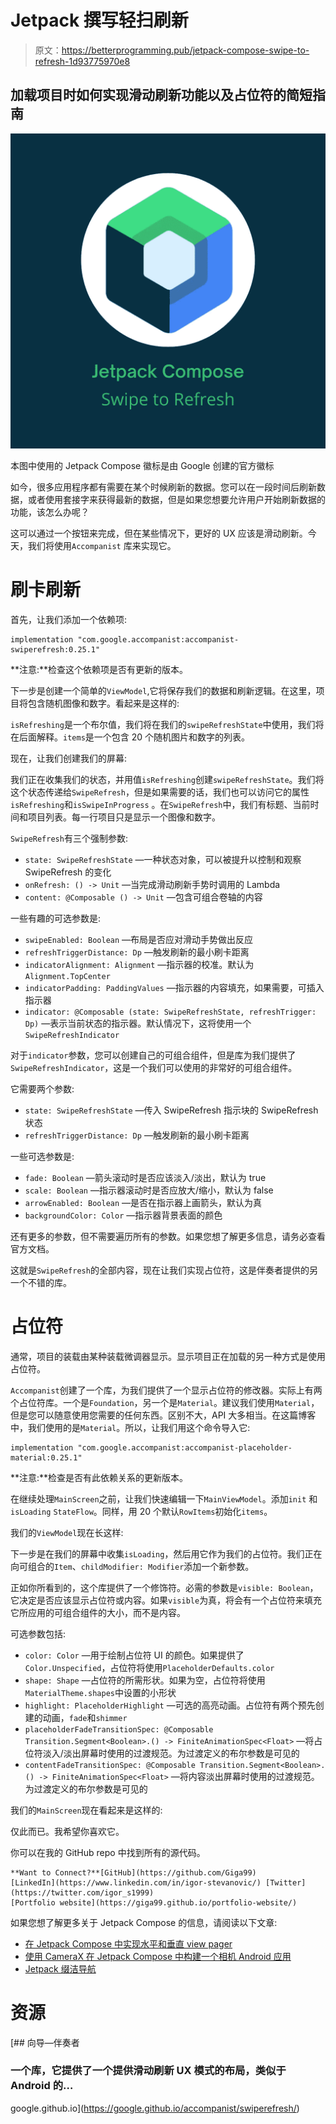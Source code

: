 # Jetpack 撰写轻扫刷新

> 原文：<https://betterprogramming.pub/jetpack-compose-swipe-to-refresh-1d93775970e8>

## 加载项目时如何实现滑动刷新功能以及占位符的简短指南

![](img/f4c2bf0d023d3e1c376af0f4bacfed8a.png)

本图中使用的 Jetpack Compose 徽标是由 Google 创建的官方徽标

如今，很多应用程序都有需要在某个时候刷新的数据。您可以在一段时间后刷新数据，或者使用套接字来获得最新的数据，但是如果您想要允许用户开始刷新数据的功能，该怎么办呢？

这可以通过一个按钮来完成，但在某些情况下，更好的 UX 应该是滑动刷新。今天，我们将使用`Accompanist` 库来实现它。

# 刷卡刷新

首先，让我们添加一个依赖项:

```
implementation "com.google.accompanist:accompanist-swiperefresh:0.25.1"
```

**注意:**检查这个依赖项是否有更新的版本。

下一步是创建一个简单的`ViewModel`,它将保存我们的数据和刷新逻辑。在这里，项目将包含随机图像和数字。看起来是这样的:

`isRefreshing`是一个布尔值，我们将在我们的`swipeRefreshState`中使用，我们将在后面解释。`items`是一个包含 20 个随机图片和数字的列表。

现在，让我们创建我们的屏幕:

我们正在收集我们的状态，并用值`isRefreshing`创建`swipeRefreshState`。我们将这个状态传递给`SwipeRefresh`，但是如果需要的话，我们也可以访问它的属性`isRefreshing`和`isSwipeInProgress` 。在`SwipeRefresh`中，我们有标题、当前时间和项目列表。每一行项目只是显示一个图像和数字。

`SwipeRefresh`有三个强制参数:

*   `state: SwipeRefreshState` —一种状态对象，可以被提升以控制和观察 SwipeRefresh 的变化
*   `onRefresh: () -> Unit` —当完成滑动刷新手势时调用的 Lambda
*   `content: @Composable () -> Unit` —包含可组合卷轴的内容

一些有趣的可选参数是:

*   `swipeEnabled: Boolean` —布局是否应对滑动手势做出反应
*   `refreshTriggerDistance: Dp` —触发刷新的最小刷卡距离
*   `indicatorAlignment: Alignment` —指示器的校准。默认为`Alignment.TopCenter`
*   `indicatorPadding: PaddingValues` —指示器的内容填充，如果需要，可插入指示器
*   `indicator: @Composable (state: SwipeRefreshState, refreshTrigger: Dp)` —表示当前状态的指示器。默认情况下，这将使用一个`SwipeRefreshIndicator`

对于`indicator`参数，您可以创建自己的可组合组件，但是库为我们提供了`SwipeRefreshIndicator`，这是一个我们可以使用的非常好的可组合组件。

它需要两个参数:

*   `state: SwipeRefreshState` —传入 SwipeRefresh 指示块的 SwipeRefresh 状态
*   `refreshTriggerDistance: Dp` —触发刷新的最小刷卡距离

一些可选参数是:

*   `fade: Boolean` —箭头滚动时是否应该淡入/淡出，默认为 true
*   `scale: Boolean` —指示器滚动时是否应放大/缩小，默认为 false
*   `arrowEnabled: Boolean` —是否在指示器上画箭头，默认为真
*   `backgroundColor: Color` —指示器背景表面的颜色

还有更多的参数，但不需要遍历所有的参数。如果您想了解更多信息，请务必查看官方文档。

这就是`SwipeRefresh`的全部内容，现在让我们实现占位符，这是伴奏者提供的另一个不错的库。

# 占位符

通常，项目的装载由某种装载微调器显示。显示项目正在加载的另一种方式是使用占位符。

`Accompanist`创建了一个库，为我们提供了一个显示占位符的修改器。实际上有两个占位符库。一个是`Foundation`，另一个是`Material`。建议我们使用`Material`，但是您可以随意使用您需要的任何东西。区别不大，API 大多相当。在这篇博客中，我们使用的是`Material`。所以，让我们用这个命令导入它:

```
implementation "com.google.accompanist:accompanist-placeholder-material:0.25.1"
```

**注意:**检查是否有此依赖关系的更新版本。

在继续处理`MainScreen`之前，让我们快速编辑一下`MainViewModel`。添加`init` 和`isLoading` `StateFlow`。同样，用 20 个默认`RowItems`初始化`items`。

我们的`ViewModel`现在长这样:

下一步是在我们的屏幕中收集`isLoading`，然后用它作为我们的占位符。我们正在向可组合的`Item`、`childModifier: Modifier`添加一个新参数。

正如你所看到的，这个库提供了一个修饰符。必需的参数是`visible: Boolean`，它决定是否应该显示占位符或内容。如果`visible`为真，将会有一个占位符来填充它所应用的可组合组件的大小，而不是内容。

可选参数包括:

*   `color: Color` —用于绘制占位符 UI 的颜色。如果提供了`Color.Unspecified`，占位符将使用`PlaceholderDefaults.color`
*   `shape: Shape` —占位符的所需形状。如果为空，占位符将使用`MaterialTheme.shapes`中设置的小形状
*   `highlight: PlaceholderHighlight` —可选的高亮动画。占位符有两个预先创建的动画，`fade`和`shimmer`
*   `placeholderFadeTransitionSpec: @Composable Transition.Segment<Boolean>.() -> FiniteAnimationSpec<Float>` —将占位符淡入/淡出屏幕时使用的过渡规范。为过渡定义的布尔参数是可见的
*   `contentFadeTransitionSpec: @Composable Transition.Segment<Boolean>.() -> FiniteAnimationSpec<Float>` —将内容淡出屏幕时使用的过渡规范。为过渡定义的布尔参数是可见的

我们的`MainScreen`现在看起来是这样的:

仅此而已。我希望你喜欢它。

你可以在我的 GitHub repo 中找到所有的源代码。

```
**Want to Connect?**[GitHub](https://github.com/Giga99)
[LinkedIn](https://www.linkedin.com/in/igor-stevanovic/) [Twitter](https://twitter.com/igor_s1999)
[Portfolio website](https://giga99.github.io/portfolio-website/)
```

如果您想了解更多关于 Jetpack Compose 的信息，请阅读以下文章:

*   [在 Jetpack Compose 中实现水平和垂直 view pager](/implement-horizontal-and-vertical-viewpager-in-jetpack-compose-a7a91f2ac746)
*   [使用 CameraX 在 Jetpack Compose 中构建一个相机 Android 应用](https://medium.com/better-programming/build-a-camera-android-app-in-jetpack-compose-using-camerax-4d5dfbfbe8ec)
*   [Jetpack 缀洁导航](/jetpack-compose-clean-navigation-94b386f7a076)

# 资源

 [## 向导—伴奏者

### 一个库，它提供了一个提供滑动刷新 UX 模式的布局，类似于 Android 的…

google.github.io](https://google.github.io/accompanist/swiperefresh/)